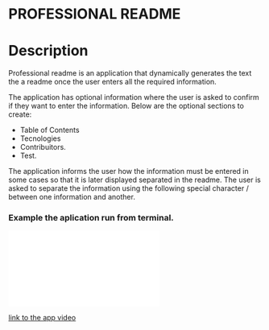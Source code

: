 # PROFESSIONAL README
  
# Description

Professional readme is an application that dynamically generates the text the a readme once the user enters all the required information.

The application has optional information where the user is asked to confirm if they want to enter the information. Below are the optional sections to create:

* Table of Contents
* Tecnologies
* Contribuitors.
* Test.

The application informs the user how the information must be entered in some cases so that it is later displayed separated in the readme. The user is asked to separate the information using the following special character / between one information and another.

### Example the aplication run from terminal.

![aplication](/images/app.js)

 [link to the app video](https://)
